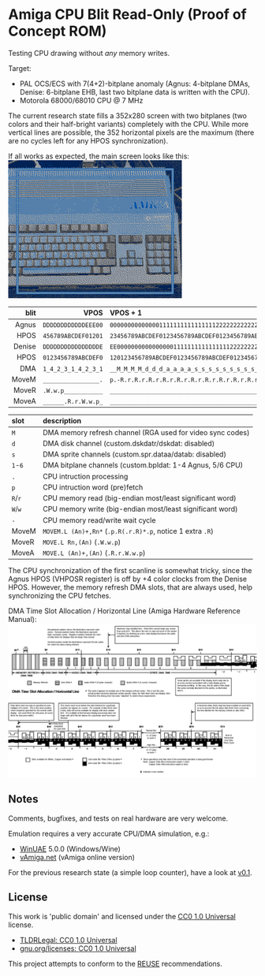 Amiga CPU Blit Read-Only (Proof of Concept ROM)
===============================================

Testing CPU drawing without _any_ memory writes.

Target:  
  - PAL OCS/ECS with 7(4+2)-bitplane anomaly
    (Agnus: 4-bitplane DMAs, Denise: 6-bitplane EHB,
    last two bitplane data is written with the CPU).
  - Motorola 68000/68010 CPU @ 7 MHz

The current research state fills a 352x280 screen with two bitplanes
(two colors and their half-bright variants) completely with the CPU.
While more vertical lines are possible, the 352 horizontal pixels are
the maximum (there are no cycles left for any HPOS synchronization).

If all works as expected, the main screen looks like this:  
![Amiga CPU Blit Read-Only - main screen image](cpubltro_img.png)

|   blit |                VPOS | VPOS + 1                                                                             |
| ------:| -------------------:|:------------------------------------------------------------------------------------ |
|  Agnus | `DDDDDDDDDDDDEEE00` | `0000000000000011111111111111112222222222222222333333333333333344444444444444445555` |
|   HPOS | `456789ABCDEF01201` | `23456789ABCDEF0123456789ABCDEF0123456789ABCDEF0123456789ABCDEF0123456789ABCDEF0123` |
| Denise | `DDDDDDDDDDDDDDDDE` | `EE00000000000000001111111111111111222222222222222233333333333333334444444444444444` |
|   HPOS | `0123456789ABCDEF0` | `120123456789ABCDEF0123456789ABCDEF0123456789ABCDEF0123456789ABCDEF0123456789ABCDEF` |
|    DMA | `1_4_2_3_1_4_2_3_1` | `__M_M_M_M_d_d_d_a_a_a_a_s_s_s_s_s_s_s_s_s_s_s_s_s_s_4_2_3_1_4_2_3_1_4_2_3_1_4_2_3_` |
|  MoveM | `________________.` | `p.-R.r.R.r.R.r.R.r.R.r.R.r.R.r.R.r.R.r.R.r.R.r.R.p________________________________` |
|  MoveR | `.W.w.p___________` | `__________________________________________________.W.w.p__________.W.w.p__________` |
|  MoveA | `______.R.r.W.w.p_` | `________________________________________________________.R.r.W.w.p______.R.r.W.w.p` |

| slot    | description                                                |
|:------- |:---------------------------------------------------------- |
| `M`     | DMA memory refresh channel (RGA used for video sync codes) |
| `d`     | DMA disk channel (custom.dskdatr/dskdat: disabled)         |
| `s`     | DMA sprite channels (custom.spr.dataa/datab: disabled)     |
| `1`-`6` | DMA bitplane channels (custom.bpldat: 1-4 Agnus, 5/6 CPU)  |
| `.`     | CPU intruction processing                                  |
| `p`     | CPU intruction word (pre)fetch                             |
| `R`/`r` | CPU memory read (big-endian most/least significant word)   |
| `W`/`w` | CPU memory write (big-endian most/least significant word)  |
| `-`     | CPU memory read/write wait cycle                           |
| MoveM   | `MOVEM.L (An)+,Rn*` (`.p.R(.r.R)*.p`, notice 1 extra `.R`) |
| MoveR   | `MOVE.L Rn,(An)` (`.W.w.p`)                                |
| MoveA   | `MOVE.L (An)+,(An)` (`.R.r.W.w.p`)                         |

The CPU synchronization of the first scanline is somewhat tricky,
since the Agnus HPOS (VHPOSR register) is off by +4 color clocks
from the Denise HPOS. However, the memory refresh DMA slots, that
are always used, help synchronizing the CPU fetches.

DMA Time Slot Allocation / Horizontal Line (Amiga Hardware Reference Manual):  
![DMA Time Slot Allocation / Horizontal Line](dmasloth.png)


Notes
-----

Comments, bugfixes, and tests on real hardware are very welcome.

Emulation requires a very accurate CPU/DMA simulation, e.g.:  
  - [WinUAE](https://www.winuae.net/download/) 5.0.0 (Windows/Wine)
  - [vAmiga.net](https://vamiganet.github.io/) (vAmiga online version)

For the previous research state (a simple loop counter), have a look at
[v0.1](https://github.com/nicodex/amiga-ocs-cpubltro/releases/tag/v0.1).


License
-------

This work is 'public domain' and licensed under the [CC0 1.0 Universal] license.

- [TLDRLegal: CC0 1.0 Universal](https://www.tldrlegal.com/license/creative-commons-cc0-1-0-universal)
- [gnu.org/licenses: CC0 1.0 Universal](https://www.gnu.org/licenses/license-list.html#CC0)

This project attempts to conform to the [REUSE] recommendations.

[CC0 1.0 Universal]: LICENSES/CC0-1.0.txt
[REUSE]: https://reuse.software/

